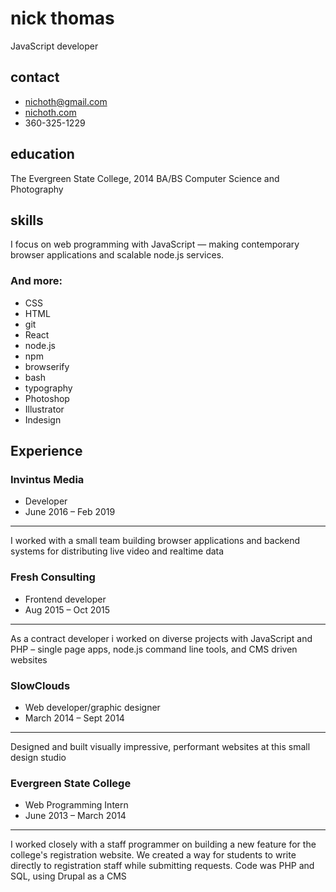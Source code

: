 # nick thomas
JavaScript developer

<div class="col-left">

## contact
* nichoth@gmail.com
* [nichoth.com](http://nichoth.com/)
* 360-325-1229

## education
The Evergreen State College, 2014
BA/BS Computer Science and Photography

## skills
I focus on web programming with JavaScript &mdash; making contemporary browser applications and scalable node.js services.
### And more:
* CSS
* HTML
* git
* React
* node.js
* npm
* browserify
* bash
* typography
* Photoshop
* Illustrator
* Indesign
</div>

<div class="col-right">

## Experience

### Invintus Media
* Developer
* June 2016 &ndash; Feb 2019
-----------------
I worked with a small team building browser applications and backend systems for distributing live video and realtime data

### Fresh Consulting
* Frontend developer
* Aug 2015 – Oct 2015
-----------------
As a contract developer i worked on diverse projects with JavaScript and PHP &ndash; single page apps, node.js command line tools, and CMS driven websites

### SlowClouds
* Web developer/graphic designer
* March 2014 – Sept 2014
-----------------
Designed and built visually impressive, performant websites at this small design studio

### Evergreen State College
* Web Programming Intern
* June 2013 &ndash; March 2014
-----------------
I worked closely with a staff programmer on building a new feature for the college's registration website. We created a way for students to write directly to registration staff while submitting requests. Code was PHP and SQL, using Drupal as a CMS
</div>

